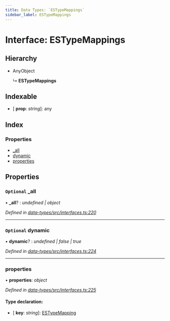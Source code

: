 ```yaml
---
title: Data Types: `ESTypeMappings`
sidebar_label: ESTypeMappings
---
```


# Interface: ESTypeMappings

## Hierarchy

* AnyObject

  ↳ **ESTypeMappings**

## Indexable

* \[ **prop**: *string*\]: any

## Index

### Properties

* [_all](estypemappings.md#optional-_all)
* [dynamic](estypemappings.md#optional-dynamic)
* [properties](estypemappings.md#properties)

## Properties

### `Optional` _all

• **_all**? : *undefined | object*

*Defined in [data-types/src/interfaces.ts:220](https://github.com/terascope/teraslice/blob/653cf7530/packages/data-types/src/interfaces.ts#L220)*

___

### `Optional` dynamic

• **dynamic**? : *undefined | false | true*

*Defined in [data-types/src/interfaces.ts:224](https://github.com/terascope/teraslice/blob/653cf7530/packages/data-types/src/interfaces.ts#L224)*

___

###  properties

• **properties**: *object*

*Defined in [data-types/src/interfaces.ts:225](https://github.com/terascope/teraslice/blob/653cf7530/packages/data-types/src/interfaces.ts#L225)*

#### Type declaration:

* \[ **key**: *string*\]: [ESTypeMapping](../overview.md#estypemapping)
